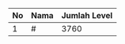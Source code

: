 | No | Nama            | Jumlah Level |
|----|-----------------|--------------|
| 1  | #    |    3760        |
